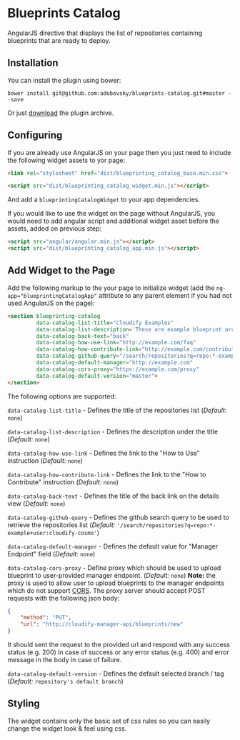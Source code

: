 # Blueprints Catalog

AngularJS directive that displays the list of repositories containing blueprints that are ready to deploy.

## Installation

You can install the plugin using bower:

```shell
bower install git@github.com:adubovsky/blueprints-catalog.git#master --save
```

Or just [download](https://github.com/adubovsky/blueprints-catalog/archive/master.zip) the plugin archive.

## Configuring

If you are already use AngularJS on your page then you just need to include the following widget assets to yor page:
```html
<link rel="stylesheet" href="dist/blueprinting_catalog_base.min.css">

<script src="dist/blueprinting_catalog_widget.min.js"></script>
```
And add a `blueprintingCatalogWidget` to your app dependencies.

If you would like to use the widget on the page without AngularJS, you would need to add angular script and additional widget asset before the assets, added on previous step:
```html
<script src="angular/angular.min.js"></script>
<script src="dist/blueprinting_catalog_app.min.js"></script>
```

## Add Widget to the Page

Add the following markup to the your page to initialize widget (add the `ng-app="blueprintingCatalogApp"` attribute to any parent element if you had not used AngularJS on the page):
```html
<section blueprinting-catalog
         data-catalog-list-title="Cloudify Examples"
         data-catalog-list-description='These are example blueprint archives that are ready to deploy. Click on "Upload to Manager" to publish to an existing manager and create a deployment now, or you can download and customize to your needs. Click on the "Source" to see the source at GitHub. Click on the name of the blueprint for more information about what it does.'
         data-catalog-back-text="back"
         data-catalog-how-use-link="http://example.com/faq"
         data-catalog-how-contribute-link="http://example.com/contribute"
         data-catalog-github-query="/search/repositories?q=repo:*-example+user:cloudify-examples"
         data-catalog-default-manager="http://example.com"
         data-catalog-cors-proxy="https://example.com/proxy"
         data-catalog-default-version="master">
</section>
```
The following options are supported:

`data-catalog-list-title` - Defines the title of the repositories list (_Default:_ `none`)

`data-catalog-list-description` - Defines the description under the title (_Default:_ `none`)

`data-catalog-how-use-link` - Defines the link to the "How to Use" instruction (_Default:_ `none`)

`data-catalog-how-contribute-link` - Defines the link to the "How to Contribute" instruction (_Default:_ `none`)

`data-catalog-back-text` - Defines the title of the back link on the details view (_Default:_ `none`)

`data-catalog-github-query` - Defines the github search query to be used to retrieve the repositories list (_Default:_ `'/search/repositories?q=repo:*-example+user:cloudify-cosmo'`)

`data-catalog-default-manager` - Defines the default value for "Manager Endpoint" field (_Default:_ `none`)

`data-catalog-cors-proxy` - Define proxy which should be used to upload blueprint to user-provided manager endpoint. (_Default:_ `none`)
__Note:__ the proxy is used to allow user to upload blueprints to the manager endpoints which do not support [CORS](https://developer.mozilla.org/en-US/docs/Web/HTTP/Access_control_CORS).
The proxy server should accept POST requests with the following json body:

```json
{
    "method": "PUT",
    "url": "http://cloudify-manager-api/blueprints/new"
}
```

It should sent the request to the provided url and respond with any success status (e.g. 200) in case of success or any error status (e.g. 400) and error message in the body in case of failure.

`data-catalog-default-version` - Defines the default selected branch / tag (_Default:_ `repository's default branch`)

## Styling

The widget contains only the basic set of css rules so you can easily change the widget look & feel using css.
